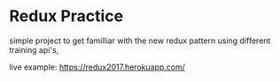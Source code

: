 # Redux Practice

simple project to get familliar with the new redux pattern using different training api's,

live example: https://redux2017.herokuapp.com/
